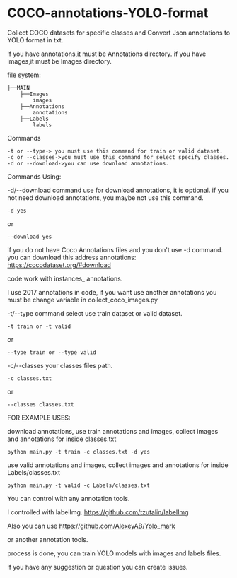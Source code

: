# COCO-annotations-YOLO-format

Collect COCO datasets for specific classes and Convert Json annotations to YOLO format in txt.

if you have annotations,it must be Annotations directory.
if you have images,it must be Images directory.

file system:
```
├──MAIN
    ├──Images
        images
    ├──Annotations
        annotations
    ├──Labels
        labels
```



Commands
```
-t or --type-> you must use this command for train or valid dataset.
-c or --classes->you must use this command for select specify classes.
-d or --download->you can use download annotations.
```


Commands Using: 

-d/--download command use for download annotations, 
it is optional.
if you not need download annotations, you maybe not use this command.

```
-d yes
```
or
```
--download yes
```

if you do not have Coco Annotations files and you don't use -d command.
you can download this address annotations:
https://cocodataset.org/#download


code work with instances_ annotations.

I use 2017 annotations in code, if you want use another annotations you must be change variable in collect_coco_images.py


-t/--type command select use train dataset or valid dataset.

```
-t train or -t valid
```
or
```
--type train or --type valid
```


-c/--classes your classes files path.
```
-c classes.txt
```
or
```
--classes classes.txt
```

FOR EXAMPLE USES:

download annotations, use train annotations and images, collect images and annotations for inside classes.txt
```Shell
python main.py -t train -c classes.txt -d yes
```


use valid annotations and images, collect images and annotations for inside Labels/classes.txt
```Shell
python main.py -t valid -c Labels/classes.txt 
```


You can control with any annotation tools.

I controlled with labelImg.
https://github.com/tzutalin/labelImg

Also you can use
https://github.com/AlexeyAB/Yolo_mark

or another annotation tools.


 process is done, you can train YOLO models with images and labels files.

if you have any suggestion or question you can create issues.